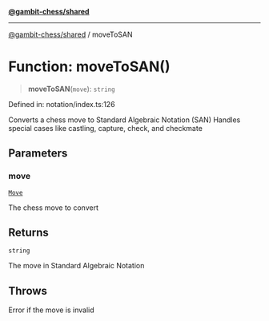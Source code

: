 [**@gambit-chess/shared**](../README.md)

***

[@gambit-chess/shared](../globals.md) / moveToSAN

# Function: moveToSAN()

> **moveToSAN**(`move`): `string`

Defined in: notation/index.ts:126

Converts a chess move to Standard Algebraic Notation (SAN)
Handles special cases like castling, capture, check, and checkmate

## Parameters

### move

[`Move`](../interfaces/Move.md)

The chess move to convert

## Returns

`string`

The move in Standard Algebraic Notation

## Throws

Error if the move is invalid
